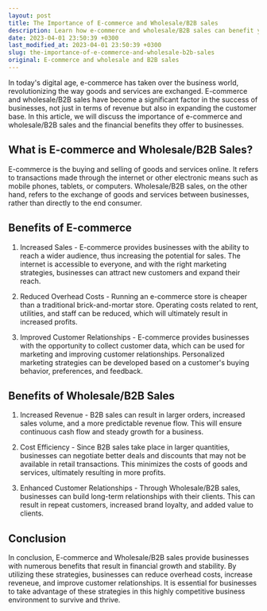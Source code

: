 ```yaml
---
layout: post
title: The Importance of E-commerce and Wholesale/B2B sales
description: Learn how e-commerce and wholesale/B2B sales can benefit your business financially.
date: 2023-04-01 23:50:39 +0300
last_modified_at: 2023-04-01 23:50:39 +0300
slug: the-importance-of-e-commerce-and-wholesale-b2b-sales
original: E-commerce and wholesale and B2B sales
---
```

In today's digital age, e-commerce has taken over the business world, revolutionizing the way goods and services are exchanged. E-commerce and wholesale/B2B sales have become a significant factor in the success of businesses, not just in terms of revenue but also in expanding the customer base. In this article, we will discuss the importance of e-commerce and wholesale/B2B sales and the financial benefits they offer to businesses.

## What is E-commerce and Wholesale/B2B Sales?

E-commerce is the buying and selling of goods and services online. It refers to transactions made through the internet or other electronic means such as mobile phones, tablets, or computers. Wholesale/B2B sales, on the other hand, refers to the exchange of goods and services between businesses, rather than directly to the end consumer.

## Benefits of E-commerce

1. Increased Sales - E-commerce provides businesses with the ability to reach a wider audience, thus increasing the potential for sales. The internet is accessible to everyone, and with the right marketing strategies, businesses can attract new customers and expand their reach.

2. Reduced Overhead Costs - Running an e-commerce store is cheaper than a traditional brick-and-mortar store. Operating costs related to rent, utilities, and staff can be reduced, which will ultimately result in increased profits.

3. Improved Customer Relationships - E-commerce provides businesses with the opportunity to collect customer data, which can be used for marketing and improving customer relationships. Personalized marketing strategies can be developed based on a customer's buying behavior, preferences, and feedback.

## Benefits of Wholesale/B2B Sales

1. Increased Revenue - B2B sales can result in larger orders, increased sales volume, and a more predictable revenue flow. This will ensure continuous cash flow and steady growth for a business.

2. Cost Efficiency - Since B2B sales take place in larger quantities, businesses can negotiate better deals and discounts that may not be available in retail transactions. This minimizes the costs of goods and services, ultimately resulting in more profits.

3. Enhanced Customer Relationships - Through Wholesale/B2B sales, businesses can build long-term relationships with their clients. This can result in repeat customers, increased brand loyalty, and added value to clients.

## Conclusion

In conclusion, E-commerce and Wholesale/B2B sales provide businesses with numerous benefits that result in financial growth and stability. By utilizing these strategies, businesses can reduce overhead costs, increase reveneue, and improve customer relationships. It is essential for businesses to take advantage of these strategies in this highly competitive business environment to survive and thrive.
